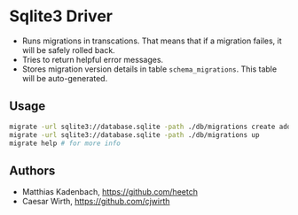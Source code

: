 # Sqlite3 Driver

* Runs migrations in transcations.
  That means that if a migration failes, it will be safely rolled back.
* Tries to return helpful error messages.
* Stores migration version details in table ``schema_migrations``.
  This table will be auto-generated.


## Usage

```bash
migrate -url sqlite3://database.sqlite -path ./db/migrations create add_field_to_table
migrate -url sqlite3://database.sqlite -path ./db/migrations up
migrate help # for more info
```

## Authors

* Matthias Kadenbach, https://github.com/heetch
* Caesar Wirth, https://github.com/cjwirth
